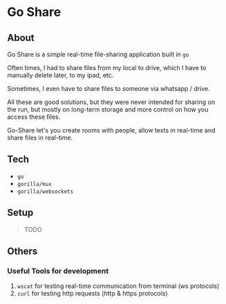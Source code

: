 # Go Share

## About

Go Share is a simple real-time file-sharing application built in `go`

Often times, I had to share files from my local to drive, which I have to manually delete later, to my ipad, etc.

Sometimes, I even have to share files to someone via whatsapp / drive.

All these are good solutions, but they were never intended for sharing on the run, but mostly on long-term storage and more control on how you access these files.

Go-Share let's you create rooms with people, allow texts in real-time and share files in real-time.

## Tech

- `go`
- `gorilla/mux`
- `gorilla/websockets`

## Setup

> TODO

## Others

### Useful Tools for development

1. `wscat` for testing real-time communication from terminal (ws protocols)
2. `curl` for testing http requests (http & https protocols)
